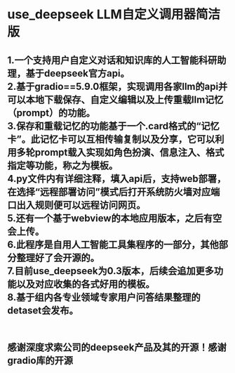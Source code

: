 # use_deepseek LLM自定义调用器简洁版
1.一个支持用户自定义对话和知识库的人工智能科研助理，基于deepseek官方api。<br />
2.基于gradio==5.9.0框架，实现调用各家llm的api并可以本地下载保存、自定义编辑以及上传重载llm记忆（prompt）的功能。<br />
3.保存和重载记忆的功能基于一个.card格式的“记忆卡”。此记忆卡可以互相传输复制以及分享，它可以利用多轮prompt载入实现如角色扮演、信息注入、格式指定等功能，称之为模板。<br />
4.py文件内有详细注释，填入api后，支持web部署，在选择“远程部署访问”模式后打开系统防火墙对应端口出入规则便可以远程访问网页。<br />
5.还有一个基于webview的本地应用版本，之后有空会上传。<br />
6.此程序是自用人工智能工具集程序的一部分，其他部分整理好了会开源的。<br />
7.目前use_deepseek为0.3版本，后续会追加更多功能以及对应收集的各式好用的模板。<br />
8.基于组内各专业领域专家用户问答结果整理的detaset会发布。<br /><br />
---------------------------------------------------------
感谢深度求索公司的deepseek产品及其的开源！感谢gradio库的开源
---------------------------------------------------------
